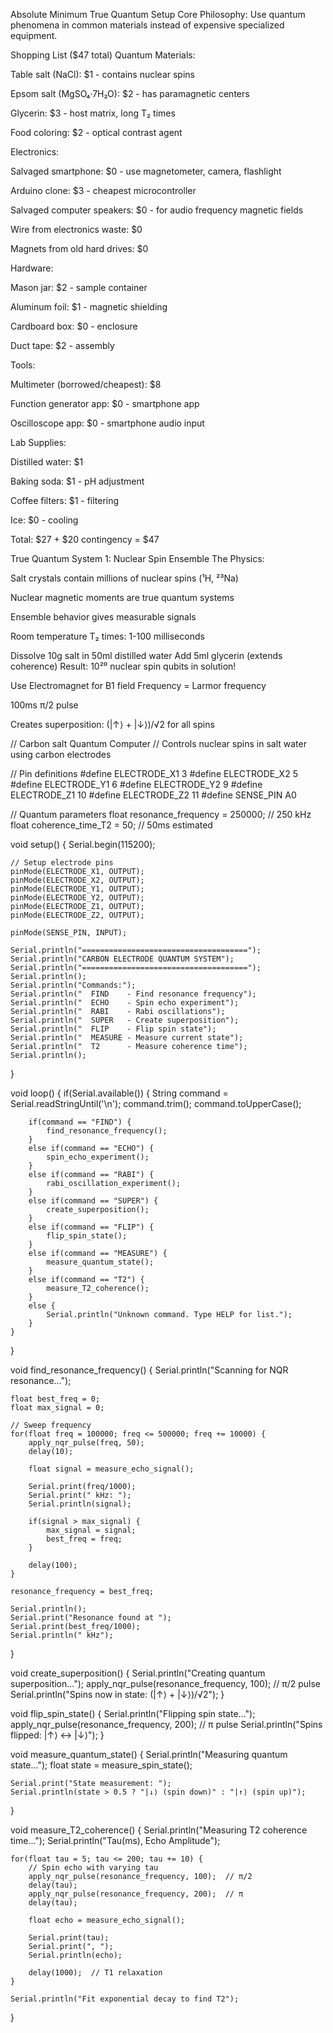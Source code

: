 Absolute Minimum True Quantum Setup
Core Philosophy: Use quantum phenomena in common materials instead of expensive specialized equipment.

Shopping List ($47 total)
Quantum Materials:

Table salt (NaCl): $1 - contains nuclear spins

Epsom salt (MgSO₄·7H₂O): $2 - has paramagnetic centers

Glycerin: $3 - host matrix, long T₂ times

Food coloring: $2 - optical contrast agent

Electronics:

Salvaged smartphone: $0 - use magnetometer, camera, flashlight

Arduino clone: $3 - cheapest microcontroller

Salvaged computer speakers: $0 - for audio frequency magnetic fields

Wire from electronics waste: $0

Magnets from old hard drives: $0

Hardware:

Mason jar: $2 - sample container

Aluminum foil: $1 - magnetic shielding

Cardboard box: $0 - enclosure

Duct tape: $2 - assembly

Tools:

Multimeter (borrowed/cheapest): $8

Function generator app: $0 - smartphone app

Oscilloscope app: $0 - smartphone audio input

Lab Supplies:

Distilled water: $1

Baking soda: $1 - pH adjustment

Coffee filters: $1 - filtering

Ice: $0 - cooling

Total: $27 + $20 contingency = $47

True Quantum System 1: Nuclear Spin Ensemble
The Physics:

Salt crystals contain millions of nuclear spins (¹H, ²³Na)

Nuclear magnetic moments are true quantum systems

Ensemble behavior gives measurable signals

Room temperature T₂ times: 1-100 milliseconds

Dissolve 10g salt in 50ml distilled water
Add 5ml glycerin (extends coherence)
Result: 10²⁰ nuclear spin qubits in solution!

Use Electromagnet for B1 field
Frequency = Larmor frequency
        
100ms π/2 pulse
        
Creates superposition: (|↑⟩ + |↓⟩)/√2 for all spins








// Carbon salt Quantum Computer
// Controls nuclear spins in salt water using carbon electrodes

// Pin definitions
#define ELECTRODE_X1 3
#define ELECTRODE_X2 5
#define ELECTRODE_Y1 6
#define ELECTRODE_Y2 9
#define ELECTRODE_Z1 10
#define ELECTRODE_Z2 11
#define SENSE_PIN A0

// Quantum parameters
float resonance_frequency = 250000;  // 250 kHz
float coherence_time_T2 = 50;  // 50ms estimated

void setup() {
    Serial.begin(115200);
    
    // Setup electrode pins
    pinMode(ELECTRODE_X1, OUTPUT);
    pinMode(ELECTRODE_X2, OUTPUT);
    pinMode(ELECTRODE_Y1, OUTPUT);
    pinMode(ELECTRODE_Y2, OUTPUT);
    pinMode(ELECTRODE_Z1, OUTPUT);
    pinMode(ELECTRODE_Z2, OUTPUT);
    
    pinMode(SENSE_PIN, INPUT);
    
    Serial.println("=====================================");
    Serial.println("CARBON ELECTRODE QUANTUM SYSTEM");
    Serial.println("=====================================");
    Serial.println();
    Serial.println("Commands:");
    Serial.println("  FIND    - Find resonance frequency");
    Serial.println("  ECHO    - Spin echo experiment");
    Serial.println("  RABI    - Rabi oscillations");
    Serial.println("  SUPER   - Create superposition");
    Serial.println("  FLIP    - Flip spin state");
    Serial.println("  MEASURE - Measure current state");
    Serial.println("  T2      - Measure coherence time");
    Serial.println();
}

void loop() {
    if(Serial.available()) {
        String command = Serial.readStringUntil('\n');
        command.trim();
        command.toUpperCase();
        
        if(command == "FIND") {
            find_resonance_frequency();
        }
        else if(command == "ECHO") {
            spin_echo_experiment();
        }
        else if(command == "RABI") {
            rabi_oscillation_experiment();
        }
        else if(command == "SUPER") {
            create_superposition();
        }
        else if(command == "FLIP") {
            flip_spin_state();
        }
        else if(command == "MEASURE") {
            measure_quantum_state();
        }
        else if(command == "T2") {
            measure_T2_coherence();
        }
        else {
            Serial.println("Unknown command. Type HELP for list.");
        }
    }
}

void find_resonance_frequency() {
    Serial.println("Scanning for NQR resonance...");
    
    float best_freq = 0;
    float max_signal = 0;
    
    // Sweep frequency
    for(float freq = 100000; freq <= 500000; freq += 10000) {
        apply_nqr_pulse(freq, 50);
        delay(10);
        
        float signal = measure_echo_signal();
        
        Serial.print(freq/1000);
        Serial.print(" kHz: ");
        Serial.println(signal);
        
        if(signal > max_signal) {
            max_signal = signal;
            best_freq = freq;
        }
        
        delay(100);
    }
    
    resonance_frequency = best_freq;
    
    Serial.println();
    Serial.print("Resonance found at ");
    Serial.print(best_freq/1000);
    Serial.println(" kHz");
}

void create_superposition() {
    Serial.println("Creating quantum superposition...");
    apply_nqr_pulse(resonance_frequency, 100);  // π/2 pulse
    Serial.println("Spins now in state: (|↑⟩ + |↓⟩)/√2");
}

void flip_spin_state() {
    Serial.println("Flipping spin state...");
    apply_nqr_pulse(resonance_frequency, 200);  // π pulse
    Serial.println("Spins flipped: |↑⟩ ↔ |↓⟩");
}

void measure_quantum_state() {
    Serial.println("Measuring quantum state...");
    float state = measure_spin_state();
    
    Serial.print("State measurement: ");
    Serial.println(state > 0.5 ? "|↓⟩ (spin down)" : "|↑⟩ (spin up)");
}

void measure_T2_coherence() {
    Serial.println("Measuring T2 coherence time...");
    Serial.println("Tau(ms), Echo Amplitude");
    
    for(float tau = 5; tau <= 200; tau += 10) {
        // Spin echo with varying tau
        apply_nqr_pulse(resonance_frequency, 100);  // π/2
        delay(tau);
        apply_nqr_pulse(resonance_frequency, 200);  // π
        delay(tau);
        
        float echo = measure_echo_signal();
        
        Serial.print(tau);
        Serial.print(", ");
        Serial.println(echo);
        
        delay(1000);  // T1 relaxation
    }
    
    Serial.println("Fit exponential decay to find T2");
}


